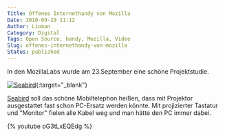 ```yaml
---
Title: Offenes Internethandy von Mozilla
Date: 2010-09-29 11:12
Author: Lioman
Category: Digital
Tags: Open Source, handy, Mozilla, Video
Slug: offenes-internethandy-von-mozilla
Status: published
---
```


In den MozillaLabs wurde am 23.September eine schöne Projektstudie.

[![Seabird]({static}/images/seabird_2-300x224.jpg)]({static}/images/seabird_2.jpg){:target="\_blank"}

[Seabird](http://mozillalabs.com/conceptseries/2010/09/23/seabird/)
soll das schöne Mobiltelephon heißen, dass mit Projektor ausgestattet
fast schon PC-Ersatz werden könnte.
Mit projizierter Tastatur und "Monitor" fielen alle Kabel weg und man hätte den PC immer dabei.

{% youtube oG3tLxEQEdg %}
